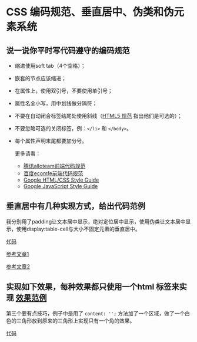 # CSS 编码规范、垂直居中、伪类和伪元素系统

## 说一说你平时写代码遵守的编码规范

- 缩进使用soft tab（4个空格）；

- 嵌套的节点应该缩进；

- 在属性上，使用双引号，不要使用单引号；

- 属性名全小写，用中划线做分隔符；

- 不要在自动闭合标签结尾处使用斜线（[HTML5 规范](http://dev.w3.org/html5/spec-author-view/syntax.html#syntax-start-tag) 指出他们是可选的）；

- 不要忽略可选的关闭标签，例：`</li>` 和 `</body>`。

- 每个属性声明末尾都要加分号。

  更多请看：

  - [腾讯alloteam前端代码规范](http://link.zhihu.com/?target=http%3A//alloyteam.github.io/CodeGuide/)
  - [百度ecomfe前端代码规范](http://link.zhihu.com/?target=https%3A//github.com/ecomfe/spec)
  - [Google HTML/CSS Style Guide](http://link.zhihu.com/?target=https%3A//google.github.io/styleguide/htmlcssguide.xml)
  - [Google JavaScript Style Guide](http://link.zhihu.com/?target=https%3A//google.github.io/styleguide/javascriptguide.xml)

## 垂直居中有几种实现方式，给出代码范例

我分别用了padding让文本居中显示，绝对定位居中显示，使用伪类让文本居中显示，使用display:table-cell与大小不固定元素的垂直居中。

[代码](http://jsbin.com/qehaxitota/1/edit?html,css,output)

[参考文章1](http://www.zhangxinxu.com/wordpress/2009/08/%E5%A4%A7%E5%B0%8F%E4%B8%8D%E5%9B%BA%E5%AE%9A%E7%9A%84%E5%9B%BE%E7%89%87%E3%80%81%E5%A4%9A%E8%A1%8C%E6%96%87%E5%AD%97%E7%9A%84%E6%B0%B4%E5%B9%B3%E5%9E%82%E7%9B%B4%E5%B1%85%E4%B8%AD/)

[参考文章2](http://www.zhangxinxu.com/wordpress/2010/10/%E6%88%91%E6%89%80%E7%9F%A5%E9%81%93%E7%9A%84%E5%87%A0%E7%A7%8Ddisplaytable-cell%E7%9A%84%E5%BA%94%E7%94%A8/)

## 实现如下效果，每种效果都只使用一个html 标签来实现 [效果范例](http://book.jirengu.com/jirengu-inc/task/%E8%80%81%E4%BB%BB%E5%8A%A1%E4%BB%A3%E7%A0%81/10-2.html)

第三个要有点技巧，例子中是用了 `content: '';` 方法加了一个区域，做了一个白色的三角形放到原来的三角形上实现只有一个角的效果。

[代码](http://jsbin.com/zefuxukaxu/1/edit?html,css,output)
